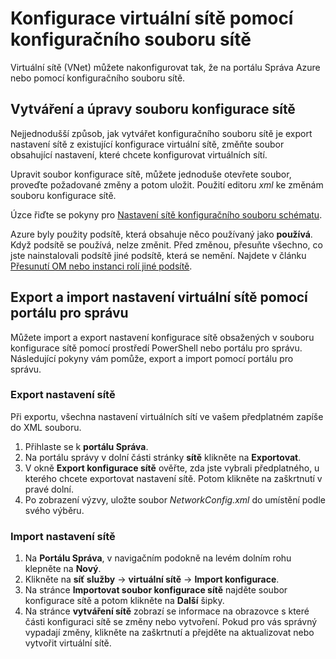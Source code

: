 <properties 
    pageTitle="Konfigurace virtuální sítě pomocí konfiguračního souboru sítě" 
    description="Pokyny pro export a import souboru konfigurace sítě k portálu Správa Azure k vytvoření nebo úprava virtuální sítě. " 
    services="virtual-network" 
    documentationCenter="" 
    authors="jimdial" 
    manager="carmonm" 
    editor="tysonn"/>

<tags
    ms.service="virtual-network"
    ms.devlang="na"
    ms.topic="article"
    ms.tgt_pltfrm="na"
    ms.workload="infrastructure-services" 
    ms.date="03/15/2016"
    ms.author="jdial"/>

# <a name="configure-a-virtual-network-using-a-network-configuration-file"></a>Konfigurace virtuální sítě pomocí konfiguračního souboru sítě

Virtuální sítě (VNet) můžete nakonfigurovat tak, že na portálu Správa Azure nebo pomocí konfiguračního souboru sítě.

## <a name="creating-and-modifying-a-network-configuration-file"></a>Vytváření a úpravy souboru konfigurace sítě 
Nejjednodušší způsob, jak vytvářet konfiguračního souboru sítě je export nastavení sítě z existující konfigurace virtuální sítě, změňte soubor obsahující nastavení, které chcete konfigurovat virtuálních sítí.

Upravit soubor konfigurace sítě, můžete jednoduše otevřete soubor, proveďte požadované změny a potom uložit. Použití editoru *xml* ke změnám souboru konfigurace sítě. 

Úzce řiďte se pokyny pro [Nastavení sítě konfiguračního souboru schématu](https://msdn.microsoft.com/library/azure/jj157100.aspx). 

Azure byly použity podsítě, která obsahuje něco používaný jako **používá**. Když podsítě se používá, nelze změnit. Před změnou, přesuňte všechno, co jste nainstalovali podsítě jiné podsítě, která se nemění.   Najdete v článku [Přesunutí OM nebo instanci rolí jiné podsítě](virtual-networks-move-vm-role-to-subnet.md).

## <a name="export-and-import-virtual-network-settings-using-the-management-portal"></a>Export a import nastavení virtuální sítě pomocí portálu pro správu  
Můžete import a export nastavení konfigurace sítě obsažených v souboru konfigurace sítě pomocí prostředí PowerShell nebo portálu pro správu. Následující pokyny vám pomůže, export a import pomocí portálu pro správu. 

### <a name="to-export-your-network-settings"></a>Export nastavení sítě
Při exportu, všechna nastavení virtuálních sítí ve vašem předplatném zapíše do XML souboru. 

1. Přihlaste se k **portálu Správa**.
2. Na portálu správy v dolní části stránky **sítě** klikněte na **Exportovat**. 
3. V okně **Export konfigurace sítě** ověřte, zda jste vybrali předplatného, u kterého chcete exportovat nastavení sítě. Potom klikněte na zaškrtnutí v pravé dolní. 
4. Po zobrazení výzvy, uložte soubor *NetworkConfig.xml* do umístění podle svého výběru.


### <a name="to-import-your-network-settings"></a>Import nastavení sítě

1. Na **Portálu Správa**, v navigačním podokně na levém dolním rohu klepněte na **Nový**.
2. Klikněte na **síť služby** -> **virtuální sítě** -> **Import konfigurace**.
3. Na stránce **Importovat soubor konfigurace sítě** najděte soubor konfigurace sítě a potom klikněte na **Další** šipky.
4. Na stránce **vytváření sítě** zobrazí se informace na obrazovce s které části konfiguraci sítě se změny nebo vytvoření. Pokud pro vás správný vypadají změny, klikněte na zaškrtnutí a přejděte na aktualizovat nebo vytvořit virtuální sítě. 